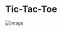 # Tic-Tac-Toe
![Image](https://github.com/user-attachments/assets/3d5bae08-1b4f-4e41-a70d-087bbd6451c4)
